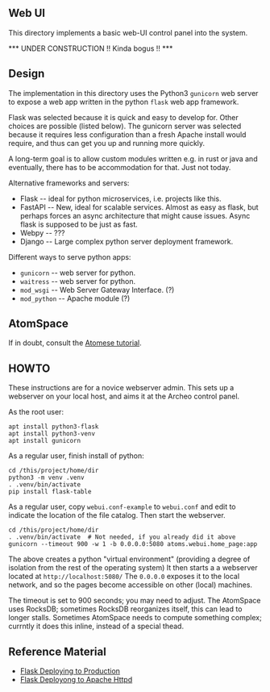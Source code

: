 Web UI
------
This directory implements a basic web-UI control panel into the system.

*** UNDER CONSTRUCTION !! Kinda bogus !! ***

Design
------
The implementation in this directory uses the Python3 `gunicorn`
web server to expose a web app written in the python `flask` web
app framework.

Flask was selected because it is quick and easy to develop for.
Other choices are possible (listed below). The gunicorn server
was selected because it requires less configuration than a fresh
Apache install would require, and thus can get you up and running
more quickly.

A long-term goal is to allow custom modules written e.g. in rust or java
and eventually, there has to be accommodation for that. Just not today.

Alternative frameworks and servers:
* Flask -- ideal for python microservices, i.e. projects like this.
* FastAPI -- New, ideal for scalable services. Almost as easy as flask,
  but perhaps forces an async architecture that might cause issues.
  Async flask is supposed to be just as fast.
* Webpy -- ???
* Django -- Large complex python server deployment framework.

Different ways to serve python apps:
* `gunicorn` -- web server for python.
* `waitress` -- web server for python.
* `mod_wsgi` -- Web Server Gateway Interface. (?)
* `mod_python` -- Apache module (?)

AtomSpace
---------
If in doubt, consult the [Atomese tutorial](../catalog/atomese_tutorial.py).

HOWTO
-----
These instructions are for a novice webserver admin. This sets up a
webserver on your local host, and aims it at the Archeo control panel.

As the root user:
```
apt install python3-flask
apt install python3-venv
apt install gunicorn
```
As a regular user, finish install of python:
```
cd /this/project/home/dir
python3 -m venv .venv
. .venv/bin/activate
pip install flask-table
```

As a regular user, copy `webui.conf-example` to `webui.conf` and edit
to indicate the location of the file catalog. Then start the webserver.
```
cd /this/project/home/dir
. .venv/bin/activate  # Not needed, if you already did it above
gunicorn --timeout 900 -w 1 -b 0.0.0.0:5080 atoms.webui.home_page:app
```
The above creates a python "virtual environment" (providing a degree
of isolation from the rest of the operating system) It then starts a
a webserver located at `http://localhost:5080/` The `0.0.0.0` exposes
it to the local network, and so the pages become accessible on other
(local) machines.

The timeout is set to 900 seconds; you may need to adjust. The AtomSpace
uses RocksDB; sometimes RocksDB reorganizes itself, this can lead to
longer stalls. Sometimes AtomSpace needs to compute something complex;
currntly it does this inline, instead of a special thead.

Reference Material
------------------
* [Flask Deploying to Production](https://flask.palletsprojects.com/en/stable/deploying/)
* [Flask Deployong to Apache Httpd](https://flask.palletsprojects.com/en/stable/deploying/apache-httpd/)
